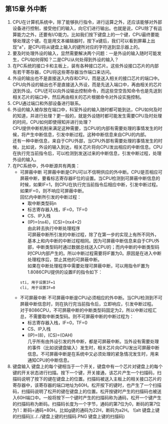 ## 第15章 外中断      
1.  CPU在计算机系统中，除了能够执行指令，进行运算之外，还应该能够对外部设备进行控制，接受他们的输入，向它们进行输出。也就是说，CPU除了有运算能力之外，还要有I/O能力。比如我们按下键盘上的一个键，CPU最终要能够处理这个键。在是用文本编辑器时，按下a键后，我们可以看到屏幕上出现"a"，是CPU将从键盘上输入的键所对应的字符送到显示器上的。     
2.  要及时处理外设的输入，显然需要解决两个问题：一是外设的输入随时可能发生，CPU如何得知？二是CPU从何处得到外设的输入？     
3.  在PC系统的接口卡和主板上，装有各种接口芯片。这些外设接口芯片的内部有若干寄存器，CPU将这些寄存器当作端口来访问。      
4.  外设的输出也不是直接送入内存和CPU，而是送入相关的接口芯片的端口中。CPU向外设的输出也不是直接送入外设，而是先送入端口中，再由相关的芯片送到外设。CPU还可以向外设输出控制命令，而这些空空告知命令也是先送到相关芯片的端口中，然后再由相关的芯片根据命令对外设实施控制。      
5.  CPU通过端口和外部设备进行联系。     
6.  外设的输入被存放在端口中，科室外设的输入随时都可能到达，CPU如何及时的知道，并进行处理？更一般的，就是外设随时都可能发生需要CPU及时处理的时间，CPU如何即使得知并进行处理？      
    CPU提供中断机制来满足这种需要，当CPU的内部有需要处理的事情发生的时候，将产生中断信息，引发中断过程。这种中断信息来自CPU的内部。      
    还有一种中断信息，来自于CPU外部，当CPU外部有需要处理的事情发生的时候，比如说，外设的输入到达，相关芯片将向CPU发出相应的中断信息。CPU在执行完当前指令后，可以检测到发送过来的中断信息，引发中断过程，处理外设的输入。     
7.  在PC系统中，外中断源共有两类：      
    + 可屏蔽中断  可屏蔽中断是CPU可以不信啊供应的外中断。CPU是否相应可屏蔽中断，要看标志寄存器IF位的设置。当CPU检测到可屏蔽中断信息的时候，如果IF=1，则CPU在执行完当前指令后相应中断，引发中断过程。如果IF=0，则不响应可屏蔽中断。     
      回忆内中断所引发的中断过程：      
      + 取中断类型码n       
      + 标志寄存器入栈，IF=0，TF=0      
      + CS、IP入栈      
      + (IP)=(nx4)，(CS)=(nx4+2)        
      由此转去执行中断处理程序      
      可屏蔽中断所引发的中断过程，除了在第一步的实现上有所不同外，基本上和内中断的中断过程相同。因为可屏蔽中断信息来自于CPU外部，中断类型码时通过数据总线送入CPU的；而内中断的中断类型码时CPU内部产生的。所以中断过程需要将IF置为0。原因是在进入中断处理程序后，禁止其他的可屏蔽中断。      
      如果在中断处理程序中需要处理可屏蔽中断，可以用指令IF置为1.8086CPU提供的设置IF的指令如下：     
      ```
      sti, 用于设置IF=1
      cli, 用于设置IF=0
      ```
    + 不可屏蔽中断 不可屏蔽中断是CPU必须相应的外中断。当CPU检测到不可屏蔽中断信息时，则在执行完当前指令后，立即响应，引发中断过程。      
      对于8086CPU，不可屏蔽中断的中断类型码固定为2，所以中断过程汇总，不需要取中断类型码。则不可屏蔽中断的中断过程为：   
      + 标志寄存器入栈，IF=0，TF=0      
      + CS、IP入栈      
      + (IP)=(8)，(CS)=(OAH)      
      几乎所有由外设引发的外中断，都是可屏蔽中断。当外设有需要处理的事件（比如说键盘输入）发生时，相关芯片向CPU发出可屏蔽中断信息。不可屏蔽中断是在系统中又必须处理的紧急情况发生时，用来通知CPU的中断信息。      
8.  键盘输入 键盘上的每个键相当于一个开关，键盘中有一个芯片对键盘上的每个键的开关状态进行扫描。按下一个键，开关接通，该芯片产生一个扫描码，扫描码说明了按下的键在键盘上的位置。扫描码被送入主板上的相关接口芯片的寄存器中，该寄存器的端口地址为60H。松开按下的键时，也产生了一个扫描码，扫描码说明了松开的键在键盘上的位置。松开按键时产生的扫描码也被送入60H端口中。一般将按下一个键时产生的扫描码称为通码，松开一个键产生的扫描码称为断码。扫描码长度为一个字节，通码的第7位为0，断码的第7位为1：断码=通码+80H。比如g键的通码为22H，断码为a2H。
    ![alt 键盘上键的扫描码](../../键盘上键的扫描码.PNG 键盘上键的扫描码)        
